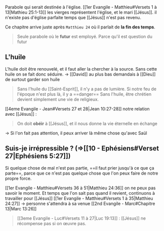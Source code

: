 Parabole qui serait destinée à l'église.
[[1er Evangile - Matthieu#Versets 1 à 13|Mathieu 25:1-13]] les vierges représentent l'église, et le mari [[Jésus]].
il n'existe pas d'église parfaite temps que [[Jésus]] n'est pas revenu.

Ce chapitre arrive juste après `Matthieu 24` où il parlait de **la fin des temps**.
> Seule parabole où le **futur** est employé. Parce qu'il est question du futur

## L'huile
L'huile doit être renouvelé, et il faut aller la chercher à la source. Sans cette huile on se fait donc séduire.
-> [[David]] au plus bas demandais à [[Dieu]] de surtout garder son huile

> Sans l'huile du [[Saint-Esprit]], il n'y a pas de lumière.
> Si notre feu de l'époque n'est plus là, il y a ==danger==
> Sans l'huile, être chrétien devient simplement une vie de religieux.

[[4eme Evangile - Jean#Versets 27 et 28|Jean 10:27-28]] notre relation avec [[Jésus]] :
> On doit **obéir** à [[Jésus]], et il nous donne la vie éternelle en échange

-> Si l'on fait pas attention, il peux arriver là même chose qu'avec Saül

## Suis-je irrépressible ? (=>[[10 - Ephésiens#Verset 27|Ephésiens 5:27]])
Si quelque chose de mal n'est pas partie, ==il faut prier jusqu'à ce que ça parte==, parce que ce n'est pas quelque chose que l'on peux faire de notre propre force.

[[1er Evangile - Matthieu#Versets 36 à 51|Matthieu 24:36]] on ne peux pas savoir le moment. Et temps que l'on sait pas quand il revient, continuons à travailler pour [[Jésus]]
[[1er Evangile - Matthieu#Versets 1 à 35|Matthieu 24:27]] -> personne s'attendra à sa venue [[2nd Evangile - Marc#Chapitre 13|Marc 13:26]]

> [[3eme Evangile - Luc#Versets 11 à 27|Luc 19:13]] : [[Jésus]] ne récompense pas si on œuvre pas.